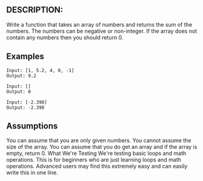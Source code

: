 ## DESCRIPTION:

Write a function that takes an array of numbers and returns the sum of the numbers. The numbers can be negative or non-integer. If the array does not contain any numbers then you should return 0.

## Examples

```
Input: [1, 5.2, 4, 0, -1]
Output: 9.2

Input: []
Output: 0

Input: [-2.398]
Output: -2.398
```

## Assumptions

You can assume that you are only given numbers.
You cannot assume the size of the array.
You can assume that you do get an array and if the array is empty, return 0.
What We're Testing
We're testing basic loops and math operations. This is for beginners who are just learning loops and math operations.
Advanced users may find this extremely easy and can easily write this in one line.

